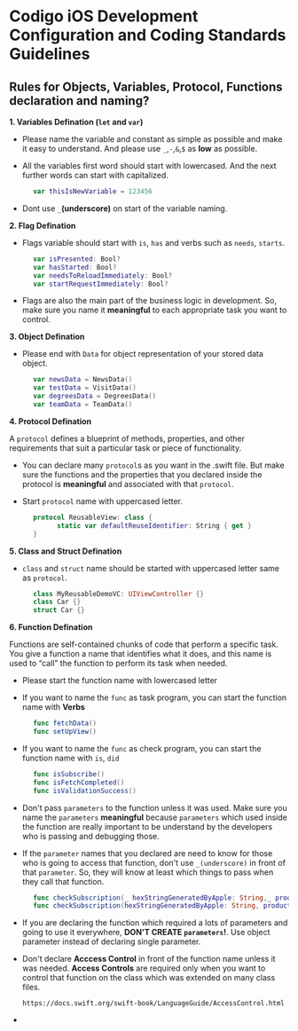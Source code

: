 # Codigo iOS Development Configuration and Coding Standards Guidelines

## Rules for Objects, Variables, Protocol, Functions declaration and naming? ##

**1. Variables Defination (`let` and `var`)**

- Please name the variable and constant as simple as possible and make it easy to understand. And please use `_`,`-`,`&`,`$` as **low** as possible.

- All the variables first word should start with lowercased. And the next further words can start with capitalized.

```swift
      var thisIsNewVariable = 123456
```

- Dont use `_`**(underscore)** on start of the variable naming.


**2. Flag Defination**

- Flags variable should start with `is`, `has` and verbs such as `needs`, `starts`.

```swift
      var isPresented: Bool?
      var hasStarted: Bool?
      var needsToReloadImmediately: Bool?
      var startRequestImmediately: Bool?
```

- Flags are also the main part of the business logic in development. So, make sure you name it **meaningful** to each appropriate task you want to control.
      

**3. Object Defination**

- Please end with `Data` for object representation of your stored data object.

```swift
      var newsData = NewsData()
      var testData = VisitData()
      var degreesData = DegreesData()
      var teamData = TeamData()
```

**4. Protocol Defination**

A `protocol` defines a blueprint of methods, properties, and other requirements that suit a particular task or piece of functionality.

- You can declare many `protocol`s as you want in the .swift file. But make sure the functions and the properties that you declared inside the protocol is **meaningful** and associated with that `protocol`.

- Start `protocol` name with uppercased letter.
      
```swift
      protocol ReusableView: class {
            static var defaultReuseIdentifier: String { get }
      }
```

**5. Class and Struct Defination**

- `class` and `struct` name should be started with uppercased letter same as `protocol`.
      
```swift
      class MyReusableDemoVC: UIViewController {}
      class Car {}
      struct Car {}
```
      
**6. Function Defination**

Functions are self-contained chunks of code that perform a specific task. You give a function a name that identifies what it does, and this name is used to “call” the function to perform its task when needed.

- Please start the function name with lowercased letter

- If you want to name the `func` as task program, you can start the function name with **Verbs**

```swift
      func fetchData()
      func setUpView()
```

- If you want to name the `func` as check program, you can start the function name with `is`, `did`
 
```swift
      func isSubscribe()
      func isFetchCompleted()
      func isValidationSuccess()
```
   

- Don't pass `parameters` to the function unless it was used. Make sure you name the `parameters` **meaningful** because `parameters` which used inside the function are really important to be understand by the developers who is passing and debugging those.


- If the `parameter` names that you declared are need to know for those who is going to access that function, don't use `_(underscore)` in front of that `parameter`. So, they will know at least which things to pass when they call that function.

```swift
      func checkSubscription(_ hexStringGeneratedByApple: String,_ productName: String) // This is WRONG
      func checkSubscription(hexStringGeneratedByApple: String, productName: String) // This is CORRECT
```

- If you are declaring the function which required a lots of parameters and going to use it everywhere, **DON'T CREATE `parameters`!**. Use object parameter instead of declaring single parameter.

- Don't declare **Acccess Control** in front of the function name unless it was needed. **Access Controls** are required only when you want to control that function on the class which was extended on many class files. 

      https://docs.swift.org/swift-book/LanguageGuide/AccessControl.html
      
- 





      
